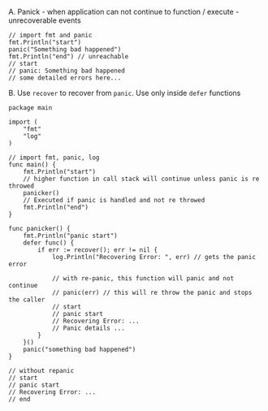 A. Panick - when application can not continue to function / execute - unrecoverable events

```
// import fmt and panic
fmt.Println("start")
panic("Something bad happened")
fmt.Println("end") // unreachable
// start
// panic: Something bad happened
// some detailed errors here...

```

B. Use `recover` to recover from `panic`. Use only inside `defer` functions

```
package main

import (
	"fmt"
	"log"
)

// import fmt, panic, log
func main() {
	fmt.Println("start")
	// higher function in call stack will continue unless panic is re throwed
	panicker()
	// Executed if panic is handled and not re throwed
	fmt.Println("end")
}

func panicker() {
	fmt.Println("panic start")
	defer func() {
		if err := recover(); err != nil {
			log.Println("Recovering Error: ", err) // gets the panic error

			// with re-panic, this function will panic and not continue
			// panic(err) // this will re throw the panic and stops the caller
			// start
			// panic start
			// Recovering Error: ...
			// Panic details ...
		}
	}()
	panic("something bad happened")
}

// without repanic
// start
// panic start
// Recovering Error: ...
// end
```
